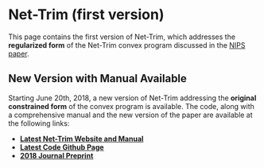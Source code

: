 # Net-Trim (first version)
This page contains the first version of Net-Trim, which addresses the **regularized form** of the Net-Trim convex program discussed in the [NIPS paper](https://papers.nips.cc/paper/6910-net-trim-convex-pruning-of-deep-neural-networks-with-performance-guarantee).

## New Version with Manual Available 
Starting June 20th, 2018, a new version of Net-Trim addressing the **original constrained form** of the convex program is available. The code, along with a comprehensive manual and the new version of the paper are available at the following links:

* [**Latest Net-Trim Website and Manual**](https://dnntoolbox.github.io/Net-Trim/)
* [**Latest Code Github Page**](https://github.com/DNNToolBox/Net-Trim)
* [**2018 Journal Preprint**](https://arxiv.org)

